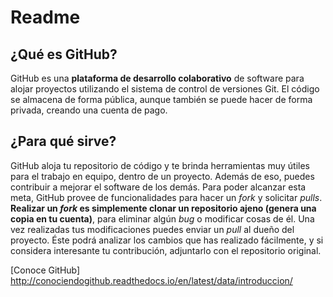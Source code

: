 # Readme
## ¿Qué es GitHub?
GitHub es una **plataforma de desarrollo colaborativo** de software para alojar proyectos utilizando el sistema de control de versiones Git. El código se almacena de forma pública, aunque también se puede hacer de forma privada, creando una cuenta de pago.
## ¿Para qué sirve?
GitHub aloja tu repositorio de código y te brinda herramientas muy útiles para el trabajo en equipo, dentro de un proyecto. Además de eso, puedes contribuir a mejorar el software de los demás. Para poder alcanzar esta meta, GitHub provee de funcionalidades para hacer un *fork* y solicitar *pulls*. **Realizar un *fork* es simplemente clonar un repositorio ajeno (genera una copia en tu cuenta)**, para eliminar algún *bug* o modificar cosas de él. Una vez realizadas tus modificaciones puedes enviar un *pull* al dueño del proyecto. Éste podrá analizar los cambios que has realizado fácilmente, y si considera interesante tu contribución, adjuntarlo con el repositorio original.

[Conoce GitHub] http://conociendogithub.readthedocs.io/en/latest/data/introduccion/
